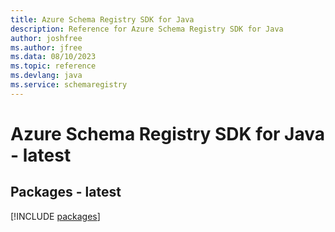 ```yaml
---
title: Azure Schema Registry SDK for Java
description: Reference for Azure Schema Registry SDK for Java
author: joshfree
ms.author: jfree
ms.data: 08/10/2023
ms.topic: reference
ms.devlang: java
ms.service: schemaregistry
---
```

# Azure Schema Registry SDK for Java - latest
## Packages - latest
[!INCLUDE [packages](schema-registry-index.md)]